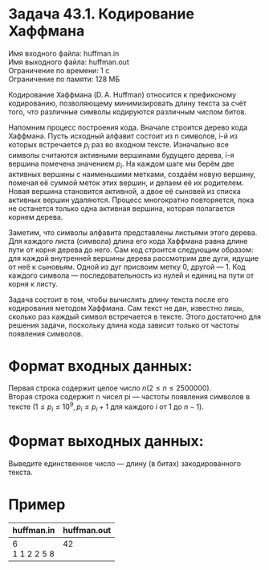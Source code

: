 # Задача 43.1. Кодирование Хаффмана
Имя входного файла: huffman.in  
Имя выходного файла: huffman.out  
Ограничение по времени: 1 с  
Ограничение по памяти: 128 МБ  

Кодирование Хаффмана (D. A. Huffman) относится к префиксному кодированию, позволяющему минимизировать длину текста за счёт того, что различные символы кодируются различным числом битов.

Напомним процесс построения кода. Вначале строится дерево кода Хаффмана. Пусть исходный алфавит состоит из n символов, i-й из которых встречается $p_i$ раз во входном тексте. Изначально все символы считаются активными вершинами будущего дерева, i-я вершина помечена значением $p_i$. На каждом шаге мы берём две активных вершины с наименьшими метками, создаём новую вершину, помечая её суммой меток этих вершин, и делаем её их родителем. Новая вершина становится активной, а двое её сыновей из списка активных вершин удаляются. Процесс многократно повторяется, пока не останется только одна активная вершина, которая полагается корнем дерева.

Заметим, что символы алфавита представлены листьями этого дерева. Для каждого листа (символа) длина его кода Хаффмана равна длине пути от корня дерева до него. Сам код строится следующим образом: для каждой внутренней вершины дерева рассмотрим две дуги, идущие от неё к сыновьям. Одной из дуг присвоим метку 0, другой — 1. Код каждого символа — последовательность из нулей и единиц на пути от корня к листу.

Задача состоит в том, чтобы вычислить длину текста после его кодирования методом Хаффмана. Сам текст не дан, известно лишь, сколько раз каждый символ встречается в тексте. Этого достаточно для решения задачи, поскольку длина кода зависит только от частоты появления символов.

# Формат входных данных:
Первая строка содержит целое число $n (2 ≤ n ≤ 2 500 000)$.  
Вторая строка содержит n чисел pi — частоты появления символов в тексте $(1 ≤ p_i ≤ 10^9, p_i ≤ p_i + 1$ для каждого $i$ от $1$ до $n − 1)$.

# Формат выходных данных:
Выведите единственное число — длину (в битах) закодированного текста.

# Пример
<table>
    <thead>
        <tr>
            <th align="center">huffman.in</th>
            <th align="center">huffman.out</th>
        </tr>
    </thead>
    <tbody>
        <tr>
            <td>6<br>
                1 1 2 2 5 8<br>
            </td>
            <td valign="top">42</td>
        </tr>
    </tbody>
</table>